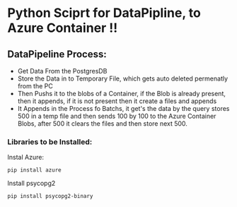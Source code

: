 # Python Sciprt for DataPipline, to Azure Container !!

## DataPipeline Process:
* Get Data From the PostgresDB
* Store the Data in to Temporary File, which gets auto deleted permenatly from the PC
* Then Pushs it to the blobs of a Container, if the Blob is already present, then it appends, if it is not present then it create a files and appends
* It Appends in the Process fo Batchs, it get's the data by the query stores 500 in a temp file and then sends 100 by 100 to the Azure Container Blobs, after 500 it clears the files and then store next 500.
### Libraries to be Installed:
Instal Azure:
```shell
pip install azure
```
Install psycopg2
```shell
pip install psycopg2-binary
```




